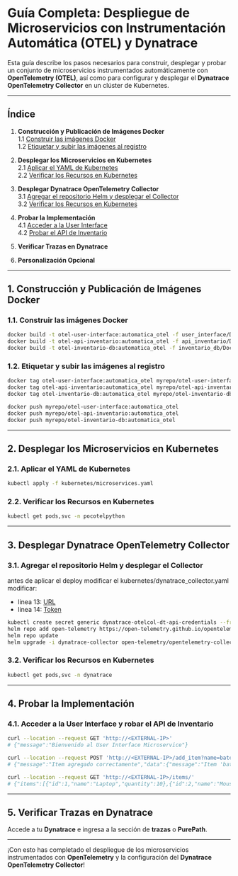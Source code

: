 # Guía Completa: Despliegue de Microservicios con Instrumentación Automática (OTEL) y Dynatrace

Esta guía describe los pasos necesarios para construir, desplegar y probar un conjunto de microservicios instrumentados automáticamente con **OpenTelemetry (OTEL)**, así como para configurar y desplegar el **Dynatrace OpenTelemetry Collector** en un clúster de Kubernetes.

---

## Índice

1. **Construcción y Publicación de Imágenes Docker**  
   1.1 [Construir las imágenes Docker](#11-construir-las-imágenes-docker)  
   1.2 [Etiquetar y subir las imágenes al registro](#12-etiquetar-y-subir-las-imágenes-al-registro)  

2. **Desplegar los Microservicios en Kubernetes**  
   2.1 [Aplicar el YAML de Kubernetes](#21-aplicar-el-yaml-de-kubernetes)  
   2.2 [Verificar los Recursos en Kubernetes](#22-verificar-los-recursos-en-kubernetes)  

3. **Desplegar Dynatrace OpenTelemetry Collector**  
   3.1 [Agregar el repositorio Helm y desplegar el Collector](#31-agregar-el-repositorio-helm-y-desplegar-el-collector)  
   3.2 [Verificar los Recursos en Kubernetes](#32-verificar-los-recursos-en-kubernetes)  

4. **Probar la Implementación**  
   4.1 [Acceder a la User Interface](#41-acceder-a-la-user-interface)  
   4.2 [Probar el API de Inventario](#42-probar-el-api-de-inventario)  

5. **Verificar Trazas en Dynatrace**

6. **Personalización Opcional**

---

## 1. Construcción y Publicación de Imágenes Docker

### 1.1. Construir las imágenes Docker

```bash
docker build -t otel-user-interface:automatica_otel -f user_interface/Dockerfile ./user_interface
docker build -t otel-api-inventario:automatica_otel -f api_inventario/Dockerfile ./api_inventario
docker build -t otel-inventario-db:automatica_otel -f inventario_db/Dockerfile ./inventario_db
```

### 1.2. Etiquetar y subir las imágenes al registro

```bash
docker tag otel-user-interface:automatica_otel myrepo/otel-user-interface:automatica_otel
docker tag otel-api-inventario:automatica_otel myrepo/otel-api-inventario:automatica_otel
docker tag otel-inventario-db:automatica_otel myrepo/otel-inventario-db:automatica_otel

docker push myrepo/otel-user-interface:automatica_otel
docker push myrepo/otel-api-inventario:automatica_otel
docker push myrepo/otel-inventario-db:automatica_otel
```

---

## 2. Desplegar los Microservicios en Kubernetes

### 2.1. Aplicar el YAML de Kubernetes

```bash
kubectl apply -f kubernetes/microservices.yaml
```

### 2.2. Verificar los Recursos en Kubernetes

```bash
kubectl get pods,svc -n pocotelpython
```

---

## 3. Desplegar Dynatrace OpenTelemetry Collector

### 3.1. Agregar el repositorio Helm y desplegar el Collector
antes de aplicar el deploy modificar el kubernetes/dynatrace_collector.yaml modificar:
- linea 13: [URL](https://docs.dynatrace.com/docs/shortlink/otel-getstarted-otlpexport#export-to-saas-and-activegate)
- linea 14: [Token](https://docs.dynatrace.com/docs/shortlink/otel-getstarted-otlpexport#authentication-export-to-activegate)

```bash
kubectl create secret generic dynatrace-otelcol-dt-api-credentials --from-literal=DT_ENDPOINT=https://xxxx.com/api/v2/otlp --from-literal=DT_API_TOKEN=TOKEN -n dynatarce
helm repo add open-telemetry https://open-telemetry.github.io/opentelemetry-helm-charts
helm repo update
helm upgrade -i dynatrace-collector open-telemetry/opentelemetry-collector -f kubernetes/values-deployment.yaml -n dynatrace
```

### 3.2. Verificar los Recursos en Kubernetes

```bash
kubectl get pods,svc -n dynatrace
```

---

## 4. Probar la Implementación

### 4.1. Acceder a la User Interface y robar el API de Inventario

```bash
curl --location --request GET 'http://<EXTERNAL-IP>'
# {"message":"Bienvenido al User Interface Microservice"}

```

```bash
curl --location --request POST 'http://<EXTERNAL-IP>/add_item?name=batery&quantity=20000'
# {"message":"Item agregado correctamente","data":{"message":"Item 'batery' agregado con cantidad 20000"}}

```

```bash
curl --location --request GET 'http://<EXTERNAL-IP>/items/'
# {"items":[{"id":1,"name":"Laptop","quantity":10},{"id":2,"name":"Mouse","quantity":50},{"id":3,"name":"Teclado","quantity":30},{"id":4,"name":"arduino","quantity":40}, .......
```
---

## 5. Verificar Trazas en Dynatrace

Accede a tu **Dynatrace** e ingresa a la sección de **trazas** o **PurePath**.

---

¡Con esto has completado el despliegue de los microservicios instrumentados con **OpenTelemetry** y la configuración del **Dynatrace OpenTelemetry Collector**!

